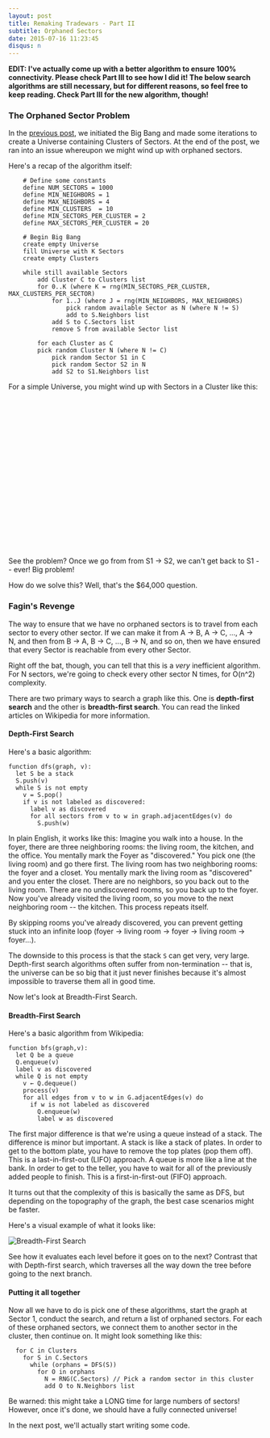 ```yaml
---
layout: post
title: Remaking Tradewars - Part II
subtitle: Orphaned Sectors
date: 2015-07-16 11:23:45
disqus: n
---
```


**EDIT: I've actually come up with a better algorithm to ensure 100% connectivity. Please check Part III to see how I did it! The below search algorithms are still necessary, but for different reasons, so feel free to keep reading. Check Part III for the new algorithm, though!**

### The Orphaned Sector Problem

In the [previous post](/2015/07/07/tradewars-big-bang/), we initiated the Big Bang and made some iterations to create a Universe containing Clusters of Sectors. At the end of the post, we ran into an issue whereupon we might wind up with orphaned sectors.

Here's a recap of the algorithm itself:

```
    # Define some constants
    define NUM_SECTORS = 1000
    define MIN_NEIGHBORS = 1
    define MAX_NEIGHBORS = 4
    define MIN_CLUSTERS  = 10
    define MIN_SECTORS_PER_CLUSTER = 2
    define MAX_SECTORS_PER_CLUSTER = 20

    # Begin Big Bang
    create empty Universe
    fill Universe with K Sectors
    create empty Clusters

    while still available Sectors
        add Cluster C to Clusters list
        for 0..K (where K = rng(MIN_SECTORS_PER_CLUSTER, MAX_CLUSTERS_PER_SECTOR)
            for 1..J (where J = rng(MIN_NEIGHBORS, MAX_NEIGHBORS)
                pick random available Sector as N (where N != S)
                add to S.Neighbors list
            add S to C.Sectors list
            remove S from available Sector list

        for each Cluster as C
        pick random Cluster N (where N != C)
            pick random Sector S1 in C
            pick random Sector S2 in N
            add S2 to S1.Neighbors list
```

For a simple Universe, you might wind up with Sectors in a Cluster like this:

<div id="cluster" style="width: 100%; height: 300px;"></div>

<div id="options"></div>

See the problem? Once we go from from S1 -> S2, we can't get back to S1 -- ever! Big problem!

How do we solve this? Well, that's the $64,000 question.

### Fagin's Revenge

The way to ensure that we have no orphaned sectors is to travel from each sector to every other sector. If we can make it from A -> B, A -> C, ..., A -> N, and then from B -> A, B -> C, ..., B -> N, and so on, then we have ensured that every Sector is reachable from every other Sector.

Right off the bat, though, you can tell that this is a *very* inefficient algorithm. For N sectors, we're going to check every other sector N times, for O(n^2) complexity.

There are two primary ways to search a graph like this. One is **depth-first search** and the other is **breadth-first search**. You can read the linked articles on Wikipedia for more information.

#### Depth-First Search

Here's a basic algorithm:

```
function dfs(graph, v):
  let S be a stack
  S.push(v)
  while S is not empty
    v = S.pop() 
    if v is not labeled as discovered:
      label v as discovered
      for all sectors from v to w in graph.adjacentEdges(v) do
        S.push(w)
```

In plain English, it works like this: Imagine you walk into a house. In the foyer, there are three neighboring rooms: the living room, the kitchen, and the office. You mentally mark the Foyer as "discovered." You pick one (the living room) and go there first. The living room has two neighboring rooms: the foyer and a closet. You mentally mark the living room as "discovered" and you enter the closet. There are no neighbors, so you back out to the living room. There are no undiscovered rooms, so you back up to the foyer. Now you've already visited the living room, so you move to the next neighboring room -- the kitchen. This process repeats itself.

By skipping rooms you've already discovered, you can prevent getting stuck into an infinite loop (foyer -> living room -> foyer -> living room -> foyer...).

The downside to this process is that the stack `S` can get very, very large. Depth-first search algorithms often suffer from non-termination -- that is, the universe can be so big that it just never finishes because it's almost impossible to traverse them all in good time.

Now let's look at Breadth-First Search.

#### Breadth-First Search

Here's a basic algorithm from Wikipedia:

```
function bfs(graph,v):
  let Q be a queue
  Q.enqueue(v)
  label v as discovered
  while Q is not empty
    v ← Q.dequeue()
    process(v)
    for all edges from v to w in G.adjacentEdges(v) do
      if w is not labeled as discovered
        Q.enqueue(w)
        label w as discovered
```

The first major difference is that we're using a queue instead of a stack. The difference is minor but important. A stack is like a stack of plates. In order to get to the bottom plate, you have to remove the top plates (pop them off). This is a last-in-first-out (LIFO) approach. A queue is more like a line at the bank. In order to get to the teller, you have to wait for all of the previously added people to finish. This is a first-in-first-out (FIFO) approach.

It turns out that the complexity of this is basically the same as DFS, but depending on the topography of the graph, the best case scenarios might be faster.

Here's a visual example of what it looks like: 

![Breadth-First Search](https://upload.wikimedia.org/wikipedia/commons/4/46/Animated_BFS.gif)

See how it evaluates each level before it goes on to the next? Contrast that with Depth-first search, which traverses all the way down the tree before going to the next branch.

#### Putting it all together

Now all we have to do is pick one of these algorithms, start the graph at Sector 1, conduct the search, and return a list of orphaned sectors. For each of these orphaned sectors, we connect them to another sector in the cluster, then continue on. It might look something like this:

```
  for C in Clusters
    for S in C.Sectors
      while (orphans = DFS(S))
        for O in orphans
          N = RNG(C.Sectors) // Pick a random sector in this cluster
          add O to N.Neighbors list
```

Be warned: this might take a LONG time for large numbers of sectors! However, once it's done, we should have a fully connected universe!

In the next post, we'll actually start writing some code.

<script type="text/javascript">
  // create an array with nodes
  var nodes = new vis.DataSet([
    {id: 1, label: 'Sector 1', color: '#CACACA'},
    {id: 2, label: 'Sector 2'},
    {id: 3, label: 'Sector 3'},
    {id: 4, label: 'Sector 4'},
    {id: 5, label: 'Sector 5'},
  ]);

  // create an array with edges
  var edges = new vis.DataSet([
    {from: 1, to: 2, arrows:'to'},
    {from: 1, to: 3, arrows:'to'},
    {from: 1, to: 4, arrows:'to'},
    {from: 2, to: 4, arrows:'to'},
    {from: 2, to: 5, arrows:'to'},
    {from: 3, to: 5, arrows:'to, from'},
    {from: 3, to: 2, arrows:'to, from'},
    {from: 4, to: 5, arrows:'to, from'},
  ]);

  // create a network
  var container = document.getElementById('cluster');
  var data = {
    nodes: nodes,
    edges: edges
  };
  var network = new vis.Network(container, data, options);
  var options = {
    interaction: { 
        dragNodes: false,
        dragView: false,
        zoomView: false,
        keyboard: false
    },
    layout: {
        randomSeed: 502998,
        hierarchical: {
            enabled: false,
            levelSeparation: 100,
            sortMethod: 'directed'
        }
    },
    physics: {
        enabled: true
    }
};
  network.setOptions(options);
</script>


